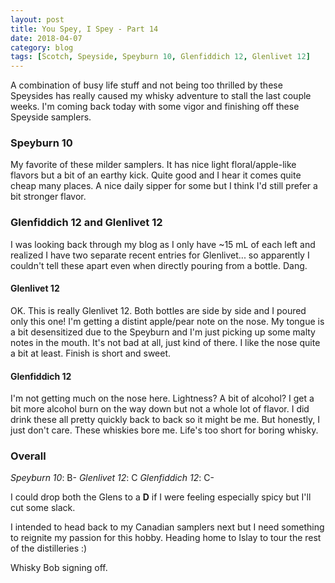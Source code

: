 ```yaml
---
layout: post
title: You Spey, I Spey - Part 14
date: 2018-04-07
category: blog
tags: [Scotch, Speyside, Speyburn 10, Glenfiddich 12, Glenlivet 12]
---
```


A combination of busy life stuff and not being too thrilled by these Speysides has really caused my whisky adventure to stall the last couple weeks. I'm coming back today with some vigor and finishing off these Speyside samplers.

### Speyburn 10

My favorite of these milder samplers. It has nice light floral/apple-like flavors but a bit of an earthy kick. Quite good and I hear it comes quite cheap many places. A nice daily sipper for some but I think I'd still prefer a bit stronger flavor.

### Glenfiddich 12 and Glenlivet 12

I was looking back through my blog as I only have ~15 mL of each left and realized I have two separate recent entries for Glenlivet... so apparently I couldn't tell these apart even when directly pouring from a bottle. Dang.

#### Glenlivet 12

OK. This is really Glenlivet 12. Both bottles are side by side and I poured only this one! I'm getting a distint apple/pear note on the nose. My tongue is a bit desensitized due to the Speyburn and I'm just picking up some malty notes in the mouth. It's not bad at all, just kind of there. I like the nose quite a bit at least. Finish is short and sweet.

#### Glenfiddich 12

I'm not getting much on the nose here. Lightness? A bit of alcohol? I get a bit more alcohol burn on the way down but not a whole lot of flavor. I did drink these all pretty quickly back to back so it might be me. But honestly, I just don't care. These whiskies bore me. Life's too short for boring whisky.

### Overall

*Speyburn 10*: B-
*Glenlivet 12*: C
*Glenfiddich 12*: C-

I could drop both the Glens to a **D** if I were feeling especially spicy but I'll cut some slack.

I intended to head back to my Canadian samplers next but I need something to reignite my passion for this hobby. Heading home to Islay to tour the rest of the distilleries :)

Whisky Bob signing off.
